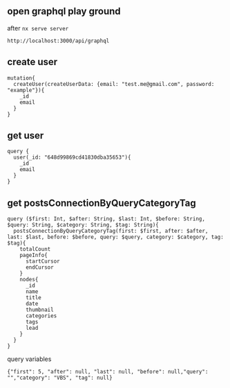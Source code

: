 ## open graphql play ground
after `nx serve server`  
```
http://localhost:3000/api/graphql
```

## create user
```
mutation{
  createUser(createUserData: {email: "test.me@gmail.com", password: "example"}){
    _id
    email
  }
}
```

## get user
```
query {
  user(_id: "648d99869cd41830dba35653"){
    _id
    email
  }
}
```

## get postsConnectionByQueryCategoryTag
```
query ($first: Int, $after: String, $last: Int, $before: String, $query: String, $category: String, $tag: String){
  postsConnectionByQueryCategoryTag(first: $first, after: $after, last: $last, before: $before, query: $query, category: $category, tag: $tag){
    totalCount
    pageInfo{
      startCursor
      endCursor
    }
    nodes{
      _id
      name
      title
      date
      thumbnail
      categories
      tags
      lead
    }
  }
}
```

query variables  
```
{"first": 5, "after": null, "last": null, "before": null,"query": "","category": "VBS", "tag": null}
```